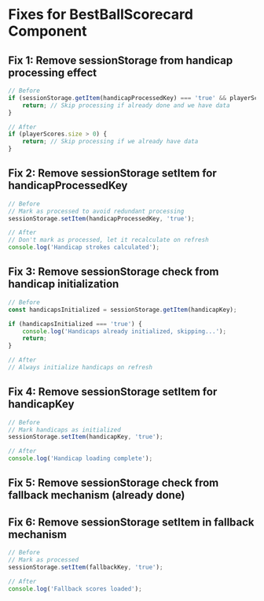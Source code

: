 # Fixes for BestBallScorecard Component

## Fix 1: Remove sessionStorage from handicap processing effect

```javascript
// Before
if (sessionStorage.getItem(handicapProcessedKey) === 'true' && playerScores.size > 0) {
	return; // Skip processing if already done and we have data
}

// After
if (playerScores.size > 0) {
	return; // Skip processing if we already have data
}
```

## Fix 2: Remove sessionStorage setItem for handicapProcessedKey

```javascript
// Before
// Mark as processed to avoid redundant processing
sessionStorage.setItem(handicapProcessedKey, 'true');

// After
// Don't mark as processed, let it recalculate on refresh
console.log('Handicap strokes calculated');
```

## Fix 3: Remove sessionStorage check from handicap initialization

```javascript
// Before
const handicapsInitialized = sessionStorage.getItem(handicapKey);

if (handicapsInitialized === 'true') {
	console.log('Handicaps already initialized, skipping...');
	return;
}

// After
// Always initialize handicaps on refresh
```

## Fix 4: Remove sessionStorage setItem for handicapKey

```javascript
// Before
// Mark handicaps as initialized
sessionStorage.setItem(handicapKey, 'true');

// After
console.log('Handicap loading complete');
```

## Fix 5: Remove sessionStorage check from fallback mechanism (already done)

## Fix 6: Remove sessionStorage setItem in fallback mechanism

```javascript
// Before
// Mark as processed
sessionStorage.setItem(fallbackKey, 'true');

// After
console.log('Fallback scores loaded');
```
